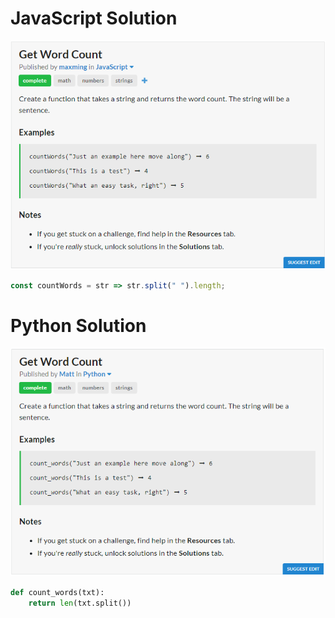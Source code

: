 # JavaScript Solution
![JavaScript Question](JavaScript.PNG)
```javascript
const countWords = str => str.split(" ").length;
```
# Python Solution
![Python Question](Python.PNG)
```python
def count_words(txt):
	return len(txt.split())
```
